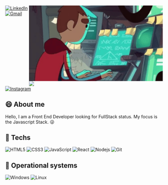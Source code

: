 [linkedin-shield]: https://img.shields.io/badge/-LinkedIn-c14438?style=flat-square&logo=linkedin&colorB=2867B2
[linkedin-url]: https://www.linkedin.com/in/thiago-furtado-silva/

[gmail-shield]: https://img.shields.io/badge/-Gmail-c14438?style=flat-square&logo=Gmail&colorB=FD1D1D&logoColor=white
[gmail-url]: mailto:thiagof89.tf@gmail.com

[instagram-shield]: https://img.shields.io/badge/-Instagram-c14438?style=flat-square&logo=Instagram&colorB=833AB4&logoColor=white
[instagram-url]: https://www.instagram.com/thiag0_dev/

<div align="right">

<img align="right" margin="8px" width="428px" src="./.github/hmm.gif">

<p>
<img align="right" width="428px" src="https://github-readme-stats.vercel.app/api/top-langs/?username=th1ag0-Zz&hide=handlebars&layout=compact&theme=radical&hide_border=true">
</p>

</div>


[![LinkedIn][linkedin-shield]][linkedin-url]
[![Gmail][gmail-shield]][gmail-url]
[![Instagram][instagram-shield]][instagram-url]

## :smile: About me
Hello, I am a Front End Developer looking for FullStack status.
My focus is the Javascript Stack. :stuck_out_tongue_winking_eye:

## :balloon: Techs
![HTML5](https://img.shields.io/badge/-HTML5-E34F26?style=flat-square&logo=html5&logoColor=white)
![CSS3](https://img.shields.io/badge/-CSS3-549FDE?style=flat-square&logo=css3&logoColor=white)
![JavaScript](https://img.shields.io/badge/-JavaScript-e3ad19?style=flat-square&logo=javascript&logoColor=white)
![React](https://img.shields.io/badge/-React.js-45b8d8?style=flat-square&logo=react&logoColor=white)
![Nodejs](https://img.shields.io/badge/-Node.js-43853d?style=flat-square&logo=Node.js&logoColor=white)
![Git](https://img.shields.io/badge/-Git-F05032?style=flat-square&logo=git&logoColor=white)


## :cherries: Operational systems
![Windows](https://img.shields.io/badge/-Windows-00ADEF?style=flat-square&logo=windows&logoColor=white)
![Linux](https://img.shields.io/badge/-Linux-16C60C?style=flat-square&logo=linux&logoColor=white)
